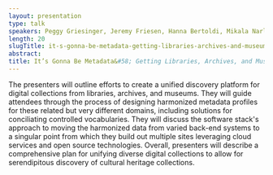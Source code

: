 ```yaml
---
layout: presentation
type: talk
speakers: Peggy Griesinger, Jeremy Friesen, Hanna Bertoldi, Mikala Narlock
length: 20
slugTitle: it-s-gonna-be-metadata-getting-libraries-archives-and-museums-nsync
abstract:
title: It’s Gonna Be Metadata&#58; Getting Libraries, Archives, and Museums *NSYNC
---
```

The presenters will outline efforts to create a unified discovery platform for digital collections from libraries, archives, and museums. They will guide attendees through the process of designing harmonized metadata profiles for these related but very different domains, including solutions for conciliating controlled vocabularies. They will discuss the software stack's approach to moving the harmonized data from varied back-end systems to a singular point from which they build out multiple sites leveraging cloud services and open source technologies. Overall, presenters will describe a comprehensive plan for unifying diverse digital collections to allow for serendipitous discovery of cultural heritage collections.